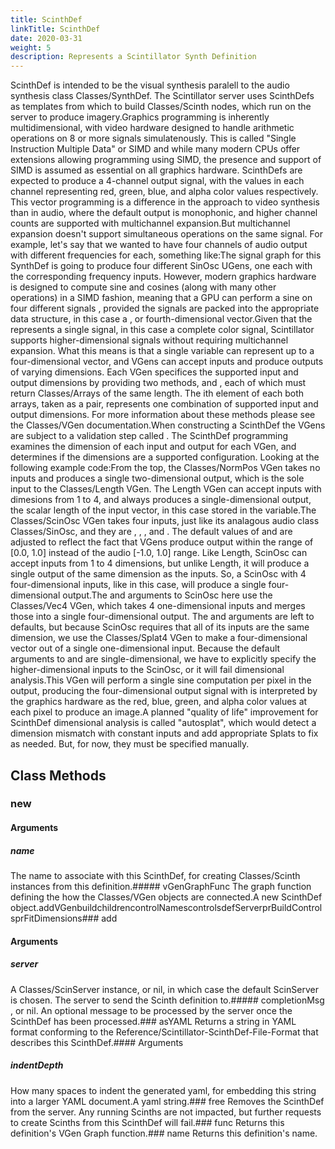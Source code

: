 ```yaml
---
title: ScinthDef
linkTitle: ScinthDef
date: 2020-03-31
weight: 5
description: Represents a Scintillator Synth Definition
---
```

ScinthDef is intended to be the visual synthesis paralell to the audio synthesis class Classes/SynthDef. The Scintillator server uses ScinthDefs as templates from which to build Classes/Scinth nodes, which run on the server to produce imagery.Graphics programming is inherently multidimensional, with video hardware designed to handle arithmetic operations on 8 or more signals simulatenously. This is called "Single Instruction Multiple Data" or SIMD and while many modern CPUs offer extensions allowing programming using SIMD, the presence and support of SIMD is assumed as essential on all graphics hardware. ScinthDefs are expected to produce a 4-channel output signal, with the values in each channel representing red, green, blue, and alpha color values respectively. This vector programming is a difference in the approach to video synthesis than in audio, where the default output is monophonic, and higher channel counts are supported with multichannel expansion.But multichannel expansion doesn't support simultaneous operations on the same signal. For example, let's say that we wanted to have four channels of audio output with different frequencies for each, something like:The signal graph for this SynthDef is going to produce four different SinOsc UGens, one each with the corresponding frequency inputs. However, modern graphics hardware is designed to compute sine and cosines (along with many other operations) in a SIMD fashion, meaning that a GPU can perform a sine on four different signals , provided the signals are packed into the appropriate data structure, in this case a , or fourth-dimensional vector.Given that the  represents a single signal, in this case a complete color signal, Scintillator supports higher-dimensional signals without requiring multichannel expansion. What this means is that a single variable can represent up to a four-dimensional vector, and VGens can accept inputs and produce outputs of varying dimensions. Each VGen specifices the supported input and output dimensions by providing two methods,  and , each of which must return Classes/Arrays of the same length. The ith element of each both arrays, taken as a pair, represents one combination of supported input and output dimensions. For more information about these methods please see the Classes/VGen documentation.When constructing a ScinthDef the VGens are subject to a validation step called . The ScinthDef programming examines the dimension of each input and output for each VGen, and determines if the dimensions are a supported configuration. Looking at the following example code:From the top, the Classes/NormPos VGen takes no inputs and produces a single two-dimensional output, which is the sole input to the Classes/Length VGen. The Length VGen can accept inputs with dimesions from 1 to 4, and always produces a single-dimensional output, the scalar length of the input vector, in this case stored in the  variable.The Classes/ScinOsc VGen takes four inputs, just like its analagous audio class Classes/SinOsc, and they are , , , and . The default values of  and  are adjusted to reflect the fact that VGens produce output within the range of [0.0, 1.0] instead of the audio [-1.0, 1.0] range. Like Length, ScinOsc can accept inputs from 1 to 4 dimensions, but unlike Length, it will produce a single output of the same dimension as the inputs. So, a ScinOsc with 4 four-dimensional inputs, like in this case, will produce a single four-dimensional output.The  and  arguments to ScinOsc here use the Classes/Vec4 VGen, which takes 4 one-dimensional inputs and merges those into a single four-dimensional output. The  and  arguments are left to defaults, but because ScinOsc requires that all of its inputs are the same dimension, we use the Classes/Splat4 VGen to make a four-dimensional vector out of a single one-dimensional input. Because the default arguments to  and  are single-dimensional, we have to explicitly specify the higher-dimensional inputs to the ScinOsc, or it will fail dimensional analysis.This VGen will perform a single sine computation per pixel in the output, producing the four-dimensional output signal with is interpreted by the graphics hardware as the red, blue, green, and alpha color values at each pixel to produce an image.A planned "quality of life" improvement for ScinthDef dimensional analysis is called "autosplat", which would detect a dimension mismatch with constant inputs and add appropriate Splats to fix as needed. But, for now, they must be specified manually.
## Class Methods

### new
#### Arguments 
##### name
 The name to associate with this ScinthDef, for creating Classes/Scinth instances from this definition.##### vGenGraphFunc
 The graph function defining the how the Classes/VGen objects are connected.A new ScinthDef object.addVGenbuildchildrencontrolNamescontrolsdefServerprBuildControlsprFitDimensions### add
#### Arguments 
##### server
A Classes/ScinServer instance, or nil, in which case the default ScinServer is chosen. The server to send the Scinth definition to.##### completionMsg
, or nil. An optional message to be processed by the server once the ScinthDef has been processed.### asYAML
Returns a string in YAML format conforming to the Reference/Scintillator-ScinthDef-File-Format that describes this ScinthDef.#### Arguments 
##### indentDepth
 How many spaces to indent the generated yaml, for embedding this string into a larger YAML document.A yaml string.### free
Removes the ScinthDef from the server. Any running Scinths are not impacted, but further requests to create Scinths from this ScinthDef will fail.### func
Returns this definition's VGen Graph function.### name
Returns this definition's name.